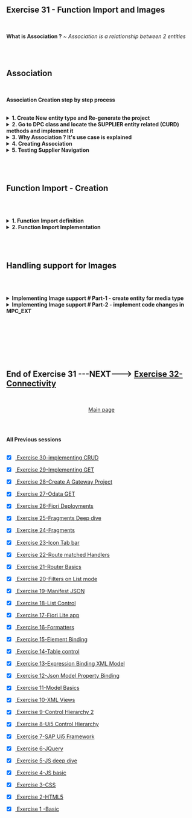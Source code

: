 ## Exercise 31 - Function Import and Images

</br>

**What is Association ?** ~ *Association is a relationship between 2 entities*

</br></br>

## Association 

</br>

**Association Creation step by step process**

</br>

<details>
<summary> <b> 1. Create New entity type and Re-generate the project </b> </summary>
</br></br>
<img src="./files/ui5e31-1.png" >
</br></br>
<img src="./files/ui5e31-2.png" >
</br></br>
<img src="./files/ui5e31-3.png" >
</br></br>
<img src="./files/ui5e31-4.png" >
</br></br>
<img src="./files/ui5e31-5.png" >
</br></br>
<img src="./files/ui5e31-6.png" >
</br></br>
<img src="./files/ui5e31-7.png" >
</br></br>
<img src="./files/ui5e31-8.png" >
</br></br>
<img src="./files/ui5e31-8a.png" >
</br></br>
<img src="./files/ui5e31-9.png" >
</br></br>
<img src="./files/ui5e31-10.png" >
</br></br>
</details>

<details>
<summary> <b> 2. Go to DPC class and locate the SUPPLIER entity related (CURD) methods and implement it </b> </summary>
</br></br>
<img src="./files/ui5e31-11.png" >
</br></br>
<img src="./files/ui5e31-12.png" >
</br></br>

*GET_ENTITYSET ~~ FOR SUPPLIERS*

```ABAP

  METHOD SUPPLIERSET_GET_ENTITYSET.

    DATA : LT_BAPI_DATA TYPE TABLE OF BAPI_EPM_BP_HEADER,
           LS_MAX_ROWS  TYPE BAPI_EPM_MAX_ROWS,
           LV_TOP       TYPE I,
           LV_SKIP      TYPE I,
           LV_TOTAL     TYPE I,
           LS_ENTITY    TYPE ZCL_ZJUNE_19062024_MPC=>TS_SUPPLIER.

    " Read the values which was passed by browser for top and skip
    LV_TOP = IS_PAGING-TOP.
    LV_SKIP = IS_PAGING-SKIP.
    LV_TOTAL = LV_TOP + LV_SKIP.
    LS_MAX_ROWS-BAPIMAXROW = LV_TOTAL.

    " Step 1: Read data from BAPI (Function module)
    CALL FUNCTION 'BAPI_EPM_BP_GET_LIST'
      EXPORTING
        MAX_ROWS     = LS_MAX_ROWS
      TABLES
        BPHEADERDATA = LT_BAPI_DATA.


* Start the looping of records from the skip variable value till total
    IF LV_TOTAL IS NOT INITIAL.
      LOOP AT LT_BAPI_DATA INTO DATA(LS_BAPI_DATA) FROM LV_SKIP + 1 TO LV_TOTAL.

        MOVE-CORRESPONDING LS_BAPI_DATA TO LS_ENTITY.
        APPEND LS_ENTITY TO ET_ENTITYSET.

        CLEAR : LS_BAPI_DATA, LS_ENTITY.
      ENDLOOP.
    ELSE.
      ET_ENTITYSET = CORRESPONDING #( LT_BAPI_DATA ).
    ENDIF.

  ENDMETHOD.

```

</br></br>
<img src="./files/ui5e31-13.png" >
</br></br>

*GET_ENTITY ~~ FOR SUPPLIERS*

```ABAP

  METHOD SUPPLIERSET_GET_ENTITY.

    DATA : LV_BP_ID     TYPE BAPI_EPM_BP_ID,
           LS_HEADER    TYPE BAPI_EPM_BP_HEADER,
           LS_PROD_HEAD TYPE BAPI_EPM_PRODUCT_HEADER,
           LT_RETURN    TYPE TABLE OF BAPIRET2, " for handling exceptions
           LV_PROD_ID   TYPE BAPI_EPM_PRODUCT_ID.


    READ TABLE IT_KEY_TAB INTO DATA(LS_KEY_TAB) WITH KEY NAME = 'PRODUCT_ID'.
    LV_PROD_ID = LS_KEY_TAB-VALUE.

    IF LV_PROD_ID IS NOT INITIAL.

      CALL FUNCTION 'BAPI_EPM_PRODUCT_GET_DETAIL'
        EXPORTING
          PRODUCT_ID = LV_PROD_ID
        IMPORTING
          HEADERDATA = LS_PROD_HEAD.

      LV_BP_ID = LS_PROD_HEAD-SUPPLIER_ID.

    ELSE.
      RAISE EXCEPTION TYPE /IWBEP/CX_MGW_BUSI_EXCEPTION
        EXPORTING
          MESSAGE_UNLIMITED = 'No Blank BP ID allowed'.
    ENDIF.

    IF LV_BP_ID IS NOT INITIAL.

      CALL FUNCTION 'BAPI_EPM_BP_GET_DETAIL'
        EXPORTING
          BP_ID      = LV_BP_ID         " EPM: Business Partner ID to be used in BAPIs
        IMPORTING
          HEADERDATA = LS_HEADER        " EPM: Business Partner header data ( BOR SEPM004 )
        TABLES
          RETURN     = LT_RETURN.       " Return Parameter

      IF LT_RETURN IS NOT INITIAL.

        ME->MO_CONTEXT->GET_MESSAGE_CONTAINER( )->ADD_MESSAGES_FROM_BAPI(
           IT_BAPI_MESSAGES          =  LT_RETURN       " Return parameter table
        ).

        RAISE EXCEPTION TYPE /IWBEP/CX_MGW_BUSI_EXCEPTION
          EXPORTING
            MESSAGE_CONTAINER = ME->MO_CONTEXT->GET_MESSAGE_CONTAINER( ).

      ENDIF.

      ER_ENTITY = CORRESPONDING #( LS_HEADER ).

    ENDIF.

  ENDMETHOD.

```
</br></br>


**Testing of Entity and Entity Set operation in GET**

</br></br>
<img src="./files/ui5e31-14.png" >
</br></br>

```http

// Supplier Get entity set 
http://s4dev.st.com:8021/sap/opu/odata/sap/ZJUNE_19062024_SRV/SupplierSet?$format=json

// Supplier data count
http://s4dev.st.com:8021/sap/opu/odata/sap/ZJUNE_19062024_SRV/SupplierSet/$count

// Single supplier load
http://s4dev.st.com:8021/sap/opu/odata/sap/ZJUNE_19062024_SRV/SupplierSet('0100000005')?$format=json

```

</br></br>
<img src="./files/ui5e31-15.png" >
</br></br>
<img src="./files/ui5e31-16.png" >
</br></br>
<img src="./files/ui5e31-17a.png" >
</br></br>
</details>

<details>
<summary> <b> 3. Why Association ? It's use case is explained </b> </summary>
</br></br>

Now we have **ProductSet** and **SupplierSet** in our project Product set displays **Supplier-id** so Supplier details is a dependent data of product 

let's say we have a use case on viewing ProductSet there is supplier id is displayed user wants to see the  Supplier country details now supplier id needs to be copied and checked in supplier single entity GET so this activity which involves manual entry of supplier id (copy -paste) is error prone.

To solve this **Association is introduced** we create a relationship and based on that relationship we create a navigation

</br></br>
<img src="./files/ui5e31-18.png" >
</br></br>
<img src="./files/ui5e31-19.png" >
</br></br>
</details>

<details>
<summary> <b> 4. Creating Association </b> </summary>
</br></br>
<img src="./files/ui5e31-20.png" >
</br></br>
<img src="./files/ui5e31-21.png" >
</br></br>
<img src="./files/ui5e31-22.png" >
</br></br>
<img src="./files/ui5e31-23.png" >
</br></br>
<img src="./files/ui5e31-24.png" >
</br></br>
<img src="./files/ui5e31-25.png" >
</br></br>
<img src="./files/ui5e31-26.png" >
</br></br>
</details>

<details>
<summary> <b> 5. Testing Supplier Navigation </b> </summary>
</br></br>
<img src="./files/ui5e31-27.png" >
</br></br>
<img src="./files/ui5e31-28a.png" >
</br></br>
<img src="./files/ui5e31-29.png" >
</br></br>
<img src="./files/ui5e31-30.png" >
</br></br>

```http
// normal association call with json format 
http://s4dev.st.com:8021/sap/opu/odata/sap/ZJUNE_19062024_SRV/ProductSet('HT-1000')/To_Supplier?$format=json

// $expand 
http://s4dev.st.com:8021/sap/opu/odata/sap/ZJUNE_19062024_SRV/ProductSet('HT-1000')?$format=json&$expand=To_Supplier

```
</br></br>
<img src="./files/ui5e31-31.png" >
</br></br>
</details>
</br></br></br>

## Function Import - Creation

</br></br>

<details>
<summary> <b> 1. Function Import definition </b> </summary>
</br></br>
<img src="./files/ui5e31-32.png" >
</br></br>
<img src="./files/ui5e31-33.png" >
</br></br>
<img src="./files/ui5e31-34.png" >
</br></br>
<img src="./files/ui5e31-35.png" >
</br></br></br></br>

**Checking the function import details in endpoint metadata - $metadata**

</br>
<img src="./files/ui5e31-36.png" >
</br></br>

</br></br>

**Can fire this Function import in URL as shown below**

```http

// Function import call in GET
http://s4dev.st.com:8021/sap/opu/odata/sap/ZJUNE_19062024_SRV/Get_Expensive_Product

```

</br></br>

*Implementation is not done for function import so it will display empty structure*

</br>
<img src="./files/ui5e31-38.png" >
</br></br>
</details>

<details>
<summary> <b> 2. Function Import Implementation </b> </summary>
</br></br>

*Adding a import parameter to Function import*
</br></br>
<img src="./files/ui5e31-39.png" >
</br></br>
<img src="./files/ui5e31-40.png" >
</br></br>
<img src="./files/ui5e31-41.png" >
</br></br>

*Implementation code for EXECUTE_ACTION method -- For expensive product* 

```ABAP

  METHOD /IWBEP/IF_MGW_APPL_SRV_RUNTIME~EXECUTE_ACTION.

    DATA : LV_CAT     TYPE SNWD_PD-CATEGORY,
           LV_PROD_ID TYPE BAPI_EPM_PRODUCT_ID,
           LS_HEADER  TYPE BAPI_EPM_PRODUCT_HEADER,
           LS_ENTITY  TYPE ZCL_ZJUNE_19062024_MPC=>TS_PRODUCT.

* Can implement multiple Function import
* but all the function import
* should be implemented here in EXECUTE_ACTION method

* Following IV_ACTION_NAME is the only variable
* to hold the different value for different function import

    CASE IV_ACTION_NAME.
      WHEN 'Get_Expensive_Product'.
        READ TABLE IT_PARAMETER INTO DATA(LS_PARAMETER) WITH KEY NAME = 'I_CATEGORY'.
        LV_CAT = LS_PARAMETER-VALUE.

* GETTING THE MAX PRICED PRODUCT FROM PRODUCT TABLE
        SELECT SINGLE PRODUCT_ID INTO LV_PROD_ID FROM SNWD_PD " QUERY
          WHERE PRICE = ( SELECT MAX( PRICE )  " SUBQUERY
                          FROM SNWD_PD WHERE CATEGORY = LV_CAT ).

* PASSING THE PRODUCT ID OF THE MAX PRICED TABLE TO GET ALL TEH NECESSARY DETAILS
        CALL FUNCTION 'BAPI_EPM_PRODUCT_GET_DETAIL'
          EXPORTING
            PRODUCT_ID = LV_PROD_ID
          IMPORTING
            HEADERDATA = LS_HEADER
*         TABLES
*           CONVERSION_FACTORS       =
*           RETURN     =
          .

* THE DATA ASSIGNMENT SHOULD BE DONE DIFFERENTLY
* BECAUSE THE OUTPUT STRUCTURE TYPE IS GENERIC WE NEED TO
* DISPLAY STATIC FIELDS HENCE THE FOLLOWING LOGIC IS WRITTEN

        LS_ENTITY = CORRESPONDING #( LS_HEADER ).

* CONVERSION OF GENERIC DATA TYPE STRUCTURE TO STATIC TYPE ASSIGNMENT
        ME->COPY_DATA_TO_REF(
          EXPORTING
            IS_DATA = LS_ENTITY " STATIC DATA TYPE
          CHANGING
            CR_DATA = ER_DATA " GENERIC DATA TYPE
        ).

      WHEN 'Get_Cheapest_Product'.
*        READ TABLE IT_PARAMETER INTO DATA(LS_PARAMETER) WITH KEY NAME = 'I_CATEGORY'.
*        LV_CAT = LS_PARAMETER-VALUE.
      WHEN OTHERS.
    ENDCASE.

  ENDMETHOD.    

```

</br></br>

```http

// category import parameter - Function import
http://s4dev.st.com:8021/sap/opu/odata/sap/ZJUNE_19062024_SRV/Get_Expensive_Product?I_CATEGORY='Notebooks'

http://s4dev.st.com:8021/sap/opu/odata/sap/ZJUNE_19062024_SRV/Get_Expensive_Product?I_CATEGORY='Servers'

```

</br></br>
<img src="./files/ui5e31-42.png" >
</br></br>
<img src="./files/ui5e31-42b.png" >
</br></br>
</details>
</br></br></br>

## Handling support for Images 

</br></br>

<details>
<summary> <b> Implementing Image support # Part-1 - create entity for media type</b> </summary>
</br></br>

*Need to define entity type as an Image media supported variable, so it can accommodate images*

</br></br>
<img src="./files/ui5e31-43.png" >
</br></br>
<img src="./files/ui5e31-44.png" >
</br></br>
<img src="./files/ui5e31-45.png" >
</br></br>
<img src="./files/ui5e31-46.png" >
</br></br>
<img src="./files/ui5e31-47.png" >
</br></br>
</details>

<details>
<summary> <b> Implementing Image support # Part-2 - implement code changes in MPC_EXT </b> </summary>
</br></br></br>


*In MPC_EXT class define method should be redefined*

</br>
<img src="./files/ui5e31-48.png" >
</br></br></br>


*ABAP code implementation DEFINE method in MPC_EXT class*

</br>

```ABAP

  METHOD DEFINE.

* SUPER CLASS METHOD
    SUPER->DEFINE( ).

    " LINK OF THE IMAGE
    ME->MODEL->GET_ENTITY_TYPE( 'SKU' )->GET_PROPERTY( 'PRODUCT_PIC_URL' )->SET_AS_CONTENT_SOURCE( ).

    " FORMAT OF THE IMAGE
    ME->MODEL->GET_ENTITY_TYPE( 'SKU' )->GET_PROPERTY( 'MIME_TYPE' )->SET_AS_CONTENT_TYPE( ).

  ENDMETHOD.

```

</br>
<img src="./files/ui5e31-49a.png" >
</br></br></br>


*We are going to Implement GET operation methods for SKU entity*

</br>
<img src="./files/ui5e31-50.png" >
</br></br></br>



*ABAP code implementation GET_ENTITY method in DPC_EXT class for SKU entity*

</br>

```ABAP

  METHOD SKUSET_GET_ENTITY.

DATA : LV_PROD_ID TYPE BAPI_EPM_PRODUCT_ID,
           LS_HEADER  TYPE BAPI_EPM_PRODUCT_header,
           LT_RETURN  TYPE TABLE OF BAPIRET2. " for handling exceptions

    " Step 1 : read the key value passed by user from screen
    READ TABLE IT_KEY_TAB INTO DATA(LS_KEY_TAB) WITH KEY NAME = 'PRODUCT_ID'.
    LV_PROD_ID = LS_KEY_TAB-VALUE.


* Blank product id exception handling
* -- Drawback is the followign message cant be translated
* -- if the execution happened other than englihs logon language
    IF LV_PROD_ID IS INITIAL.
      RAISE EXCEPTION TYPE /IWBEP/CX_MGW_BUSI_EXCEPTION
        EXPORTING
          MESSAGE_UNLIMITED = 'No Blank Product ID allowed'.
    ENDIF.


    " Step 2 : call BAPAI to laod that product data by KEY
    CALL FUNCTION 'BAPI_EPM_PRODUCT_GET_DETAIL'
      EXPORTING
        PRODUCT_ID = LV_PROD_ID
      IMPORTING
        HEADERDATA = LS_HEADER
      TABLES
*       CONVERSION_FACTORS       =
        RETURN     = LT_RETURN.

    IF LT_RETURN IS NOT INITIAL.

      ME->MO_CONTEXT->GET_MESSAGE_CONTAINER( )->ADD_MESSAGES_FROM_BAPI(
         IT_BAPI_MESSAGES          =  LT_RETURN       " Return parameter table
      ).

      RAISE EXCEPTION TYPE /IWBEP/CX_MGW_BUSI_EXCEPTION
        EXPORTING
          MESSAGE_CONTAINER = ME->MO_CONTEXT->GET_MESSAGE_CONTAINER( ).

    ENDIF.

    " Step3 : Map data to output
    ER_ENTITY = CORRESPONDING #( LS_HEADER ).

  ENDMETHOD.

```

</br>

```http

// single record for SKU entity
http://s4dev.st.com:8021/sap/opu/odata/sap/ZJUNE_19062024_SRV/SKUSet('HT-1010')?$format=json

```

</br>


</br></br>
<img src="./files/ui5e31-51.png" >
</br></br>
<img src="./files/ui5e31-52.png" >
</br></br>
<img src="./files/ui5e31-53.png" >
</br></br>
<img src="./files/ui5e31-54.png" >
</br></br>



<img src="./files/ui5e31-55.png" >
</br></br>
</details>



</br></br>
</br></br>
</br></br>

## End of Exercise 31 ---NEXT---> <a href="https://github.com/Octavius-Dante/Arthelais/tree/main/ex_32"> Exercise 32-Connectivity </a>
</br>
<p align="center"> <a href="https://github.com/Octavius-Dante/Arthelais/tree/main"> Main page </a> </p>


</br></br>

**All Previous sessions**
</br></br>
<!-- 
- [x] <a href="https://github.com/Octavius-Dante/Arthelais/tree/main/ex_37"> Exercise 37-Deploy app to launchpad</a>
- [x] <a href="https://github.com/Octavius-Dante/Arthelais/tree/main/ex_36"> Exercise 36-WebIde and Git integration</a>
- [x] <a href="https://github.com/Octavius-Dante/Arthelais/tree/main/ex_35"> Exercise 35-POST, GET and DELETE from Fiori</a>
- [x] <a href="https://github.com/Octavius-Dante/Arthelais/tree/main/ex_34"> Exercise 34-GET and Connect</a>
- [x] <a href="https://github.com/Octavius-Dante/Arthelais/tree/main/ex_33"> Exercise 33-Fiori Project Connect Odata</a>
- [x] <a href="https://github.com/Octavius-Dante/Arthelais/tree/main/ex_32"> Exercise 32-Connectivity</a>
- [x] <a href="https://github.com/Octavius-Dante/Arthelais/tree/main/ex_31"> Exercise 31-Function Import and Images</a> -->
- [x] <a href="https://github.com/Octavius-Dante/Arthelais/tree/main/ex_30"> Exercise 30-implementing CRUD</a>
- [x] <a href="https://github.com/Octavius-Dante/Arthelais/tree/main/ex_29"> Exercise 29-Implementing GET</a>
- [x] <a href="https://github.com/Octavius-Dante/Arthelais/tree/main/ex_28"> Exercise 28-Create A Gateway Project</a>
- [x] <a href="https://github.com/Octavius-Dante/Arthelais/tree/main/ex_27"> Exercise 27-Odata GET</a>
- [x] <a href="https://github.com/Octavius-Dante/Arthelais/tree/main/ex_26"> Exercise 26-Fiori Deployments</a>
- [x] <a href="https://github.com/Octavius-Dante/Arthelais/tree/main/ex_25"> Exercise 25-Fragments Deep dive</a>
- [x] <a href="https://github.com/Octavius-Dante/Arthelais/tree/main/ex_24"> Exercise 24-Fragments</a>
- [x] <a href="https://github.com/Octavius-Dante/Arthelais/tree/main/ex_23"> Exercise 23-Icon Tab bar</a>
- [x] <a href="https://github.com/Octavius-Dante/Arthelais/tree/main/ex_22"> Exercise 22-Route matched Handlers</a>
- [x] <a href="https://github.com/Octavius-Dante/Arthelais/tree/main/ex_21"> Exercise 21-Router Basics</a>
- [x] <a href="https://github.com/Octavius-Dante/Arthelais/tree/main/ex_20"> Exercise 20-Filters on List mode</a>
- [x] <a href="https://github.com/Octavius-Dante/Arthelais/tree/main/ex_19"> Exercise 19-Manifest JSON</a>
- [x] <a href="https://github.com/Octavius-Dante/Arthelais/tree/main/ex_18"> Exercise 18-List Control</a>
- [x] <a href="https://github.com/Octavius-Dante/Arthelais/tree/main/ex_17"> Exercise 17-Fiori Lite app</a>
- [x] <a href="https://github.com/Octavius-Dante/Arthelais/tree/main/ex_16"> Exercise 16-Formatters </a>
- [x] <a href="https://github.com/Octavius-Dante/Arthelais/tree/main/ex_15"> Exercise 15-Element Binding</a>
- [x] <a href="https://github.com/Octavius-Dante/Arthelais/tree/main/ex_14"> Exercise 14-Table control</a>
- [x] <a href="https://github.com/Octavius-Dante/Arthelais/tree/main/ex_13"> Exercise 13-Expression Binding XML Model</a>
- [x] <a href="https://github.com/Octavius-Dante/Arthelais/tree/main/ex_12"> Exercise 12-Json Model Property Binding</a>
- [x] <a href="https://github.com/Octavius-Dante/Arthelais/tree/main/ex_11"> Exercise 11-Model Basics </a>
- [x] <a href="https://github.com/Octavius-Dante/Arthelais/tree/main/ex_10"> Exercise 10-XML Views </a>
- [x] <a href="https://github.com/Octavius-Dante/Arthelais/tree/main/ex_9"> Exercise 9-Control Hierarchy 2</a>
- [x] <a href="https://github.com/Octavius-Dante/Arthelais/tree/main/ex_8"> Exercise 8-Ui5 Control Hierarchy </a>
- [x] <a href="https://github.com/Octavius-Dante/Arthelais/tree/main/ex_7"> Exercise 7-SAP Ui5 Framework </a>
- [x] <a href="https://github.com/Octavius-Dante/Arthelais/tree/main/ex_6"> Exercise 6-JQuery </a>
- [x] <a href="https://github.com/Octavius-Dante/Arthelais/tree/main/ex_5"> Exercise 5-JS deep dive </a>
- [x] <a href="https://github.com/Octavius-Dante/Arthelais/tree/main/ex_4"> Exercise 4-JS basic </a>
- [x] <a href="https://github.com/Octavius-Dante/Arthelais/tree/main/ex_3"> Exercise 3-CSS </a>
- [x] <a href="https://github.com/Octavius-Dante/Arthelais/tree/main/ex_2"> Exercise 2-HTML5</a>
- [x] <a href="https://github.com/Octavius-Dante/Arthelais/tree/main/ex_1"> Exercise 1 -Basic </a>


<!--

<details>
<summary> <b> ALL CODE CHANGES - TODAY SESSION </b> </summary>
</br>
</br>

</br>
</br>
<img src="./files/capmd12-96a.png" >
</br>
</br>
</details>

-->